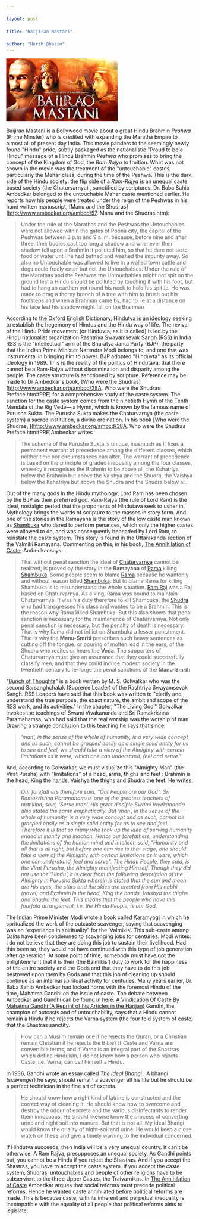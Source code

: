 ```yaml
---

layout: post

title: "Baijirao Mastani"

author: "Hersh Bhasin"
---
```


![img](/assets/bajirao_1.jpeg)

Baijirao Mastani is a Bollywood movie about a great Hindu Brahmin *Peshwa* (Prime Minster) who is credited with expanding the Maratha Empire to almost all of present day India. This movie panders to the seemingly newly found "Hindu" pride,  subtly packaged as the nationalistic "Proud to be a Hindu"  message of  a Hindu  Brahmin *Peshwa* who promises to bring the concept of the Kingdom of  God, the *Ram Rajya* to fruition. What was not shown in the movie was the treatment of the   "untouchable" castes, particularly the Mehar class, during the time of the Peshwa.   This is the dark side of the Hindu society: the flip side of a *Ram-Rajya* is an unequal caste based society (the Chaturvarnya) , sanctified by scriptures. Dr. Baba Sahib Ambedkar belonged to the  untouchable Mahar caste mentioned earlier.  He reports how his people were treated under the reign of the Peshwas in his hand written manuscript,  [Manu and the Shudras](http://www.ambedkar.org/ambcd/57. Manu and the Shudras.htm):

> Under the rule of the Marathas and the Peshwas the Untouchables were not allowed within the gates of Poona city, the capital of the Peshwas between 3 p.m and 9 a. m. because, before nine and after three, their bodies cast too long a shadow and whenever their shadow fell upon a Brahmin it polluted him, so that he dare not taste food or water until he had bathed and washed the impurity away. So also no Untouchable was allowed to live in a walled town cattle and dogs could freely enter but not the Untouchables. Under the rule of the Marathas and the Peshwas the Untouchables might not spit on the ground lest a Hindu should be polluted by touching it with his foot, but had to hang an earthen pot round his neck to hold his spittle. He was made to drag a thorny branch of a tree with him to brush out his footsteps and when a Brahman came by, had to lie at a distance on his face lest his shadow might fall on the Brahman

According to the Oxford English Dictionary, Hindutva is an ideology seeking to establish the hegemony of Hindus and the Hindu way of life. The revival of the Hindu Pride movement (or Hinduvta, as it is called) is led by the Hindu nationalist organization  Rashtriya Swayamsevak Sangh (RSS) in India. RSS is the "intellectual" arm of the Bharatya Janta Party (BJP),  the party that the Indian Prime Minister Narendra  Modi belongs to, and one that  was  instrumental in bringing him  to power.  BJP adopted "Hinduvta" as its official ideology in 1989. This is the reality of the politics of Hindutava:  that there cannot be a Ram-Rajya without discrimination and disparity among the people. The caste structure is sanctioned by scripture. Reference may be made to Dr Ambedkar's book, [Who were the Shudras](http://www.ambedkar.org/ambcd/38A. Who were the Shudras Preface.htm#PRE)  for a comprehensive study of the caste system. The sanction for the caste system comes from the ninetieth Hymn of the Tenth Mandala of the Rig Veda— a Hymn, which is known by the famous name of Purusha Sukta. The Purusha Sukta makes the Chaturvarnya (the caste system) a sacred institution, a divine ordination. In his book [Who were the Shudras, ](http://www.ambedkar.org/ambcd/38A. Who were the Shudras Preface.htm#PRE)Ambedkar writes

> The scheme of the Purusha Sukta is unique, inasmuch as it fixes a permanent warrant of precedence among the different classes, which neither time nor circumstances can alter. The warrant of precedence is based on the principle of graded inequality among the four classes, whereby it recognises the Brahmin to be above all, the Kshatriya below the Brahmin but above the Vaishya and the Shudra, the Vaishya below the Kshatriya but above the Shudra and the Shudra below all.

Out of the many gods in the Hindu mythology, Lord Ram has been chosen by the BJP as their preferred god. Ram-Rajya (the rule of Lord Ram) is the ideal, nostalgic period that the proponents of Hindutava seek to usher in. Mythology brings the words of scripture to the masses in story form. And one of the stories in the Ramayana is the  story of the low caste man known as [Shambuka](https://en.wikipedia.org/wiki/Shambuka) who dared to perform penances, which only the higher castes were allowed to do, and was consequently  beheaded by Lord Ram, to reinstate the caste system. This story is found in the Uttarakanda section of the Valmiki Ramayana. Commenting on this, in his book, [The Annihilation of Caste](http://ccnmtl.columbia.edu/projects/mmt/ambedkar/web/index.html), Ambedkar  says:

> That without penal sanction the ideal of [Chaturvarnya](http://ccnmtl.columbia.edu/projects/mmt/ambedkar/web/terms/6840.html) cannot be realized, is proved by the story in the **Ramayana** of [Rama](http://ccnmtl.columbia.edu/projects/mmt/ambedkar/web/individuals/6752.html) killing [Shambuka](http://ccnmtl.columbia.edu/projects/mmt/ambedkar/web/individuals/6773.html). Some people seem to blame [Rama](http://ccnmtl.columbia.edu/projects/mmt/ambedkar/web/individuals/6752.html) because he wantonly and without reason killed [Shambuka](http://ccnmtl.columbia.edu/projects/mmt/ambedkar/web/individuals/6773.html). But to blame Rama for killing Shambuka is to misunderstand the whole situation. [Ram Raj](http://ccnmtl.columbia.edu/projects/mmt/ambedkar/web/terms/9457.html) was a Raj based on Chaturvarnya. As a king, Rama was bound to maintain Chaturvarnya. It was his duty therefore to kill Shambuka, the [Shudra ](http://ccnmtl.columbia.edu/projects/mmt/ambedkar/web/groups/6777.html)who had transgressed his class and wanted to be a Brahmin. This is the reason why Rama killed Shambuka. But this also shows that penal sanction is necessary for the maintenance of Chaturvarnya. Not only penal sanction is necessary, but the penalty of death is necessary. That is why Rama did not inflict on Shambuka a lesser punishment. That is why the **Manu-Smriti** prescribes such heavy sentences as cutting off the tongue, or pouring of molten lead in the ears, of the Shudra who recites or hears the **Veda**. The supporters of Chaturvarnya must give an assurance that they could successfully classify men, and that they could induce modern society in the twentieth century to re-forge the penal sanctions of the **Manu-Smriti**

"[Bunch of Thoughts](http://www.hindubooks.org/bot/contents.htm)" is a book written by M. S. Golwalkar who was the second Sarsanghchalak (Supreme Leader) of the Rashtriya Swayamsevak Sangh. RSS Leaders have said that this book was written to "clarify and understand the true purpose, the exact nature, the ambit and scope of the RSS work, and its activities." In the chapter, "The Living God," Golwalkar invokes the teachings of Swami Vivakananda and Sri Ramakrishna Paramahamsa, who had said that the real worship was the worship of man. Drawing a strange conclusion to this teaching he says that since:

>  *‘man’, in the sense of the whole of humanity, is a very wide concept and as such, cannot be grasped easily as a single solid entity for us to see and feel, we should take a view of the Almighty with certain limitations as it were, which one can understand, feel and serve."*

And, according to Golwarkar,  we must  visualize this   "Almighty Man"  (the Virat Pursha) with "limitations"  of  a head, arms, thighs and feet : Brahmin is the head, King the hands, Vaishya the thighs and Shudra the feet. He writes:

> *Our forefathers therefore said, "Our People are our God". Sri Ramakrishna Paramahamsa, one of the greatest teachers of mankind, said, ‘Serve man’. His great disciple Swami Vivekananda also stated the same emphatically. But ‘man’, in the sense of the whole of humanity, is a very wide concept and as such, cannot be grasped easily as a single solid entity for us to see and feel. Therefore it is that so many who took up the idea of serving humanity ended in inanity and inaction. Hence our forefathers, understanding the limitations of the human mind and intellect, said, "Humanity and all that is all right, but before one can rise to that stage, one should take a view of the Almighty with certain limitations as it were, which one can understand, feel and serve". The Hindu People, they said, is the Virat Purusha, the Almighty manifesting Himself. Though they did not use the ‘Hindu’, it is clear from the following description of the Almighty in Purusha Sukta wherein is stated that the sun and moon are His eyes, the stars and the skies are created from His nabhi (navel) and Brahmin is the head, King the hands, Vaishya the thighs and Shudra the feet. This means that the people who have this fourfold arrangement, i.e, the Hindu People, is our God.*

The Indian Prime Minister Modi wrote a book called [Karamyogi](http://epaper.timesofindia.com/Repository/ml.asp?Ref=VE9JQS8yMDA3LzExLzI0I0FyMDA3MDA%3D) in which he spritualized the work of the outcaste scavenger, saying that scavenging was an “experience in spirituality” for the ‘Valmikis’. This sub-caste among Dalits have been condemned to scavenging jobs for centuries.  Modi writes: I do not believe that they are doing this job to sustain their livelihood. Had this been so, they would not have continued with this type of job generation after generation. At some point of time, somebody must have got the enlightenment that it is their (the Balmikis’) duty to work for the happiness of the entire society and the Gods and that they have to do this job bestowed upon them by Gods and that this job of cleaning up should continue as an internal spiritual activity for centuries. Many years earlier, Dr. Baba Sahib Ambedkar had locked horns with the foremost Hindu of the time, Mahatma Gandhi on the issue of caste. The debate between Ambedkar and Gandhi can be found in here: [A Vindication Of Caste By Mahatma Gandhi (A Reprint of his Articles in the Harijan)](http://ccnmtl.columbia.edu/projects/mmt/ambedkar/web/appendix_1.html) Gandhi, the champion of outcasts and of untouchability, says that a Hindu cannot remain a Hindu if he rejects the Varna system (the four fold system of caste) that the Shastras sanctify.

> How can a Muslim remain one if he rejects the Quran, or a Christian remain Christian if he rejects the Bible? If Caste and Varna are convertible terms, and if Varna is an integral part of the Shastras which define Hinduism, I do not know how a person who rejects Caste, i.e. Varna, can call himself a Hindu.

In 1936, Gandhi wrote an essay called  *The Ideal Bhangi* . A bhangi (scavenger) he says, should remain a scavenger all his life but he should be a perfect technician in the fine art of excreta.

> He should know how a right kind of latrine is constructed and the correct way of cleaning it. He should know how to overcome and destroy the odour of excreta and the various disinfectants to render them innocuous. He should likewise know the process of converting urine and night soil into manure. But that is not all. My ideal Bhangi would know the quality of night-soil and urine. He would keep a close watch on these and give a timely warning to the individual concerned.

If Hindutva succeeds, then India will be a very unequal country. It can't be otherwise. A Ram Rajya, presupposes an unequal society. As Gandhi points out, you cannot be a Hindu if you reject the Shastras. And if you accept the Shastras, you have to accept the caste system. If you accept the caste system, Shudras, untouchables and people of other religions have to be subservient to the three Upper Castes, the Traivarnikas. In [The Annihilation of Caste](http://ccnmtl.columbia.edu/projects/mmt/ambedkar/web/index.html) Ambedkar argues that social reforms must precede political reforms. Hence he wanted caste annihilated before political reforms are made. This is because caste, with its inherent and perpetual inequality is incompatible with the equality of all people that political reforms aims to legislate.